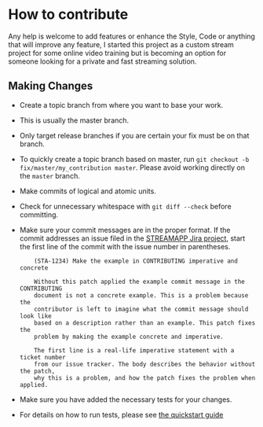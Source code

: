 # How to contribute

Any help is welcome to add features or enhance the Style, Code or
anything that will improve any feature, I started this project as
a custom stream project for some online video training but is becoming 
an option for someone looking for a private and fast streaming solution.


## Making Changes

  * Create a topic branch from where you want to base your work.
  * This is usually the master branch.
  * Only target release branches if you are certain your fix must be on that
    branch.
  * To quickly create a topic branch based on master, run `git checkout -b
    fix/master/my_contribution master`. Please avoid working directly on the
    `master` branch.
  * Make commits of logical and atomic units.
  * Check for unnecessary whitespace with `git diff --check` before committing.
  * Make sure your commit messages are in the proper format. If the commit
    addresses an issue filed in the
    [STREAMAPP Jira project](https://tickets.luminode.com/browse/STREAMAPP), start
    the first line of the commit with the issue number in parentheses.

    ```
        (STA-1234) Make the example in CONTRIBUTING imperative and concrete

        Without this patch applied the example commit message in the CONTRIBUTING
        document is not a concrete example. This is a problem because the
        contributor is left to imagine what the commit message should look like
        based on a description rather than an example. This patch fixes the
        problem by making the example concrete and imperative.

        The first line is a real-life imperative statement with a ticket number
        from our issue tracker. The body describes the behavior without the patch,
        why this is a problem, and how the patch fixes the problem when applied.
    ```
  * Make sure you have added the necessary tests for your changes.
  * For details on how to run tests, please see [the quickstart guide](https://github.com/edsphinx/streamapp/blob/master/docs/quickstart.md)
